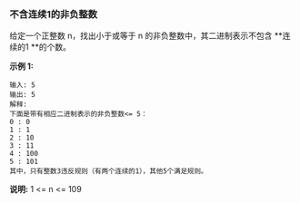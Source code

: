 ### 不含连续1的非负整数 ###
给定一个正整数 n，找出小于或等于 n 的非负整数中，其二进制表示不包含 **连续的1 **的个数。

**示例 1:**

```
输入: 5
输出: 5
解释: 
下面是带有相应二进制表示的非负整数<= 5：
0 : 0
1 : 1
2 : 10
3 : 11
4 : 100
5 : 101
其中，只有整数3违反规则（有两个连续的1），其他5个满足规则。
```

**说明:** 1 <= n <= 109


